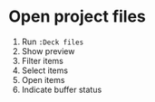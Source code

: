 # Open project files
1. Run `:Deck files`
2. Show preview
3. Filter items
4. Select items
5. Open items
6. Indicate buffer status
